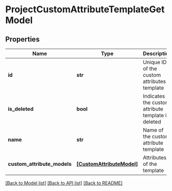 # ProjectCustomAttributeTemplateGetModel


## Properties
Name | Type | Description | Notes
------------ | ------------- | ------------- | -------------
**id** | **str** | Unique ID of the custom attributes template | [optional] 
**is_deleted** | **bool** | Indicates if the custom attribute template is deleted | [optional] 
**name** | **str** | Name of the custom attribute template | [optional] 
**custom_attribute_models** | [**[CustomAttributeModel]**](CustomAttributeModel.md) | Attributes of the template | [optional] 

[[Back to Model list]](../README.md#documentation-for-models) [[Back to API list]](../README.md#documentation-for-api-endpoints) [[Back to README]](../README.md)


